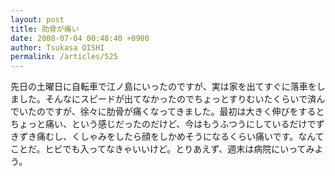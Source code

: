 ```yaml
---
layout: post
title: 肋骨が痛い
date: 2008-07-04 00:48:40 +0900
author: Tsukasa OISHI
permalink: /articles/525
---
```



先日の土曜日に自転車で江ノ島にいったのですが、実は家を出てすぐに落車をしました。そんなにスピードが出てなかったのでちょっとすりむいたくらいで済んでいたのですが、徐々に肋骨が痛くなってきました。最初は大きく伸びをするとちょっと痛い、という感じだったのだけど、今はもうふつうにしているだけでずきずき痛むし、くしゃみをしたら顔をしかめそうになるくらい痛いです。なんてことだ。ヒビでも入ってなきゃいいけど。とりあえず、週末は病院にいってみよう。  

